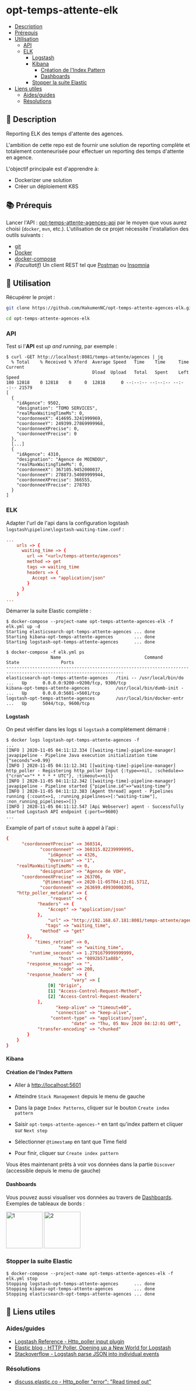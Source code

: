 # opt-temps-attente-elk

* [Description](#speech_balloon-description)
* [Prérequis](#books-prérequis)
* [Utilisation](#rocket-utilisation)
  * [API](#api)
  * [ELK](#elk)
    * [Logstash](#logstash)
    * [Kibana](#kibana)
      * [Création de l'Index Pattern](#création-de-lindex-pattern)
      * [Dashboards](#dashboards)
    * [Stopper la suite Elastic](#stopper-la-suite-elastic)
* [Liens utiles](#liens-utiles)
  * [Aides/guides](#aidesguides)
  * [Résolutions](#résolutions)

## :speech_balloon: Description

Reporting ELK des temps d'attente des agences.

L'ambition de cette repo est de fournir une solution de reporting complète et totalement conteneurisée pour effectuer un reporting des temps d'attente en agence.

L'objectif principale est d'apprendre à:

* Dockerizer une solution
* Créer un déploiement K8S

## :books: Prérequis

Lancer l'API : [opt-temps-attente-agences-api](https://github.com/adriens/opt-temps-attente-agences-api) par le moyen que vous aurez choisi (`docker`, `mvn`, etc.). L'utilisation de ce projet nécessite l'installation des outils suivants :

* [git](https://git-scm.com/downloads)
* [Docker](https://www.docker.com/get-started)
* [docker-compose](https://docs.docker.com/compose/install/)
* *(Facultatif)* Un client REST tel que [Postman](https://www.postman.com/downloads/) ou [Insomnia](https://insomnia.rest/)

## :rocket: Utilisation

Récupérer le projet :

```bash
git clone https://github.com/HakumenNC/opt-temps-attente-agences-elk.git
```

```bash
cd opt-temps-attente-agences-elk
```

### API

Test si l'**API** est *up and running*, par exemple :

```console
$ curl -GET http://localhost:8081/temps-attente/agences | jq
  % Total    % Received % Xferd  Average Speed   Time    Time     Time  Current
                                 Dload  Upload   Total   Spent    Left  Speed
100 12818    0 12818    0     0  12818      0 --:--:-- --:--:-- --:--:-- 21579
[
  {
    "idAgence": 9502,
    "designation": "TOMO SERVICES",
    "realMaxWaitingTimeMs": 0,
    "coordonneeX": 414695.3241999969,
    "coordonneeY": 249399.27869999968,
    "coordonneeXPrecise": 0,
    "coordonneeYPrecise": 0
  },
  [...]
  {
    "idAgence": 4310,
    "designation": "Agence de MOINDOU",
    "realMaxWaitingTimeMs": 0,
    "coordonneeX": 367105.9452000037,
    "coordonneeY": 278873.54089999944,
    "coordonneeXPrecise": 366555,
    "coordonneeYPrecise": 278703
  }
]
```

### ELK

Adapter l'url de l'api dans la configuration logstash `logstash\pipeline\logstash-waiting-time.conf` :

```conf
...
    urls => {
      waiting_time => {
        url => "<url>/temps-attente/agences"
        method => get
        tags => waiting_time
        headers => {
          Accept => "application/json"
        }
      }
    }
...
```

Démarrer la suite Elastic complète :

```console
$ docker-compose --project-name opt-temps-attente-agences-elk -f elk.yml up -d
Starting elasticsearch-opt-temps-attente-agences ... done
Starting kibana-opt-temps-attente-agences        ... done
Starting logstash-opt-temps-attente-agences      ... done
```

```console
$ docker-compose -f elk.yml ps
                 Name                                Command               State                Ports
-------------------------------------------------------------------------------------------------------------------
elasticsearch-opt-temps-attente-agences   /tini -- /usr/local/bin/do ...   Up      0.0.0.0:9200->9200/tcp, 9300/tcp
kibana-opt-temps-attente-agences          /usr/local/bin/dumb-init - ...   Up      0.0.0.0:5601->5601/tcp
logstash-opt-temps-attente-agences        /usr/local/bin/docker-entr ...   Up      5044/tcp, 9600/tcp
```

#### Logstash

On peut vérifier dans les logs si `logstash` a complètement démarré :

```console
$ docker logs logstash-opt-temps-attente-agences -f
...
[INFO ] 2020-11-05 04:11:12.334 [[waiting-time]-pipeline-manager] javapipeline - Pipeline Java execution initialization time {"seconds"=>0.99}
[INFO ] 2020-11-05 04:11:12.341 [[waiting-time]-pipeline-manager] http_poller - Registering http_poller Input {:type=>nil, :schedule=>{"cron"=>"* * * * * UTC"}, :timeout=>nil}
[INFO ] 2020-11-05 04:11:12.342 [[waiting-time]-pipeline-manager] javapipeline - Pipeline started {"pipeline.id"=>"waiting-time"}
[INFO ] 2020-11-05 04:11:12.383 [Agent thread] agent - Pipelines running {:count=>1, :running_pipelines=>[:"waiting-time"], :non_running_pipelines=>[]}
[INFO ] 2020-11-05 04:11:12.547 [Api Webserver] agent - Successfully started Logstash API endpoint {:port=>9600}
...
```

Example of part of `stdout` suite à appel à l'api :

```conf
{
      "coordonneeYPrecise" => 360314,
             "coordonneeY" => 360315.82239999995,
                "idAgence" => 4326,
                "@version" => "1",
    "realMaxWaitingTimeMs" => 0,
             "designation" => "Agence de VOH",
      "coordonneeXPrecise" => 263706,
              "@timestamp" => 2020-11-05T04:12:01.571Z,
             "coordonneeX" => 263699.49930000305,
    "http_poller_metadata" => {
                 "request" => {
            "headers" => {
                "Accept" => "application/json"
            },
                "url" => "http://192.168.67.181:8081/temps-attente/agences",
               "tags" => "waiting_time",
             "method" => "get"
        },
           "times_retried" => 0,
                    "name" => "waiting_time",
         "runtime_seconds" => 1.2791679999999999,
                    "host" => "0892b571a88b",
        "response_message" => "",
                    "code" => 200,
        "response_headers" => {
                         "vary" => [
                [0] "Origin",
                [1] "Access-Control-Request-Method",
                [2] "Access-Control-Request-Headers"
            ],
                   "keep-alive" => "timeout=60",
                   "connection" => "keep-alive",
                 "content-type" => "application/json",
                         "date" => "Thu, 05 Nov 2020 04:12:01 GMT",
            "transfer-encoding" => "chunked"
        }
    }
}
```

#### Kibana

#### Création de l'Index Pattern

* Aller à <http://localhost:5601>

* Atteindre `Stack Management` depuis le menu de gauche

* Dans la page `Index Patterns`, cliquer sur le bouton `Create index pattern`

* Saisir `opt-temps-attente-agences-*` en tant qu'index pattern et cliquer sur  `Next step`

* Sélectionner `@timestamp` en tant que Time field

* Pour finir, cliquer sur `Create index pattern`

Vous êtes maintenant prêts à voir vos données dans la partie `Discover` (accessible depuis le menu de gauche)

#### Dashboards

Vous pouvez aussi visualiser vos données au travers de [Dashboards](https://www.elastic.co/guide/en/kibana/current/dashboard-create-new-dashboard.html).
Exemples de tableaux de bords :

<img src="img/dashboard-1.PNG" alt="1" title="1" height="100" /> <img src="img/dashboard-2.PNG" alt="2" title="2" height="100" />

### Stopper la suite Elastic

```console
$ docker-compose --project-name opt-temps-attente-agences-elk -f elk.yml stop
Stopping logstash-opt-temps-attente-agences      ... done
Stopping kibana-opt-temps-attente-agences        ... done
Stopping elasticsearch-opt-temps-attente-agences ... done
```

## :link: Liens utiles

### Aides/guides

* [Logstash Reference - Http_poller input plugin](https://www.elastic.co/guide/en/logstash/current/plugins-inputs-http_poller.html)
* [Elastic blog - HTTP Poller, Opening up a New World for Logstash](https://www.elastic.co/fr/blog/introducing-logstash-http-poller)
* [Stackoverflow - Logstash parse JSON into individual events](https://stackoverflow.com/questions/37325032/logstash-parse-json-into-individual-events)

### Résolutions

* [discuss.elastic.co - Http_poller "error": "Read timed out"](https://discuss.elastic.co/t/http-poller-error-read-timed-out/150899)
